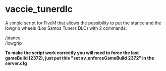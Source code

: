 # vaccie_tunerdlc

A simple script for FiveM that allows the possibility to put the stance and the lowgrip wheels (Los Santos Tuners DLC) with 2 commands:

/stance<br>
/lowgrip

<b>To make the script work correctly you will need to force the last gameBuild (2372), just put this "set sv_enforceGameBuild 2372" in the server.cfg</b>

